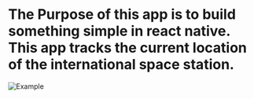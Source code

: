 # The Purpose of this app is to build something simple in react native. This app tracks the current location of the international space station.

![Example](relative/image_of_app/starting_point0.png)

